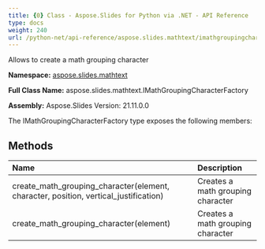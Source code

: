 ```yaml
---
title: {0} Class - Aspose.Slides for Python via .NET - API Reference
type: docs
weight: 240
url: /python-net/api-reference/aspose.slides.mathtext/imathgroupingcharacterfactory/
---
```


Allows to create a math grouping character

**Namespace:** [aspose.slides.mathtext](/python-net/api-reference/aspose.slides.mathtext/)

**Full Class Name:** aspose.slides.mathtext.IMathGroupingCharacterFactory

**Assembly:**  Aspose.Slides Version: 21.11.0.0

The IMathGroupingCharacterFactory type exposes the following members:
## **Methods**
|**Name**|**Description**|
| :- | :- |
|create_math_grouping_character(element, character, position, vertical_justification)|Creates a math grouping character|
|create_math_grouping_character(element)|Creates a math grouping character|
